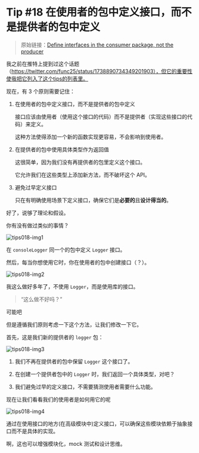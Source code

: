 # Tip #18 在使用者的包中定义接口，而不是提供者的包中定义

> 原始链接：[Define interfaces in the consumer package, not the producer](https://twitter.com/func25/status/1756629777107292231)

我之前在推特上提到过这个话题（https://twitter.com/func25/status/1738890734349201903），但它的重要性使我把它列入了这个tips的列表里。

现在，有 3 个原则需要记住：

1. 在使用者的包中定义接口，而不是提供者的包中定义

   接口应该由使用者（使用这个接口的代码）而不是提供者（实现这些接口的代码）来定义。

   这种方法使得添加一个新的函数实现更容易，不会影响到使用者。

2. 在提供者的包中使用具体类型作为返回值

   这很简单，因为我们没有再提供者的包里定义这个接口。

   它允许我们在这些类型上添加新方法，而不破坏这个 API。

3. 避免过早定义接口

   只在有明确使用场景下定义接口，确保它们是**必要的**且**设计得当的**。

好了，说够了理论和假设。

你有没有做过类似的事情？

![tips018-img1](./images/018/tips018-img1.png)

在 `consoleLogger` 同一个的包中定义 `Logger` 接口。

然后，每当你想使用它时，你在使用者的包中创建接口（？）。

![tips018-img2](./images/018/tips018-img2.png)

我这么做好多年了，不使用 `Logger`，而是使用库的接口。

> “这么做不好吗？”

可能吧

但是遵循我们原则考虑一下这个方法，让我们修改一下它。

首先，这是我们新的提供者的 `logger` 包：

![tips018-img3](./images/018/tips018-img3.png)

1. 我们不再在提供者的包中保留 `Logger` 这个接口了。

2. 在创建一个提供者包中的 `Logger` 时，我们返回一个具体类型，对吧？

3. 我们避免过早的定义接口，不需要猜测使用者需要什么功能。

现在让我们看看我们的使用者是如何用它的呢

![tips018-img4](./images/018/tips018-img4.png)

通过在使用接口的地方(在高级模块中)定义接口，可以确保这些模块依赖于抽象接口而不是具体的实现。

啊，这也可以增强模块化，mock 测试和设计思维。
